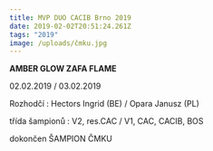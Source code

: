 ```yaml
---
title: MVP DUO CACIB Brno 2019
date: 2019-02-02T20:51:24.261Z
tags: "2019"
image: /uploads/čmku.jpg
---
```

**AMBER GLOW ZAFA FLAME**

02.02.2019 / 03.02.2019

Rozhodčí : Hectors Ingrid (BE) / Opara Janusz (PL)

třída šampionů : V2, res.CAC / V1, CAC, CACIB, BOS

dokončen ŠAMPION ČMKU